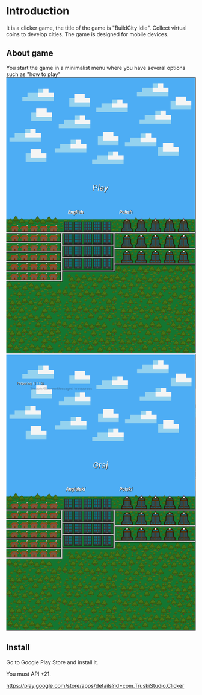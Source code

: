 # Introduction
It is a clicker game, the title of the game is "BuildCity Idle".
Collect virtual coins to develop cities.
The game is designed for mobile devices.

## About game
You start the game in a minimalist menu where you have several options such as "how to play"
<img src="MenuEN.png" width="650"/> 
<img src="MenuPL.png" width="650"/>

## Install
Go to Google Play Store and install it.

You must API +21.

https://play.google.com/store/apps/details?id=com.TruskiStudio.Clicker
